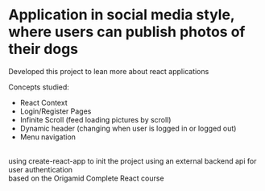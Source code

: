 # Application in social media style, where users can publish photos of their dogs
Developed this project to lean more about react applications

Concepts studied:
- React Context
- Login/Register Pages
- Infinite Scroll (feed loading pictures by scroll)
- Dynamic header (changing when user is logged in or logged out)
- Menu navigation
 
<br>
using create-react-app to init the project
using an external backend api for user authentication
<br>
based on the Origamid Complete React course 
